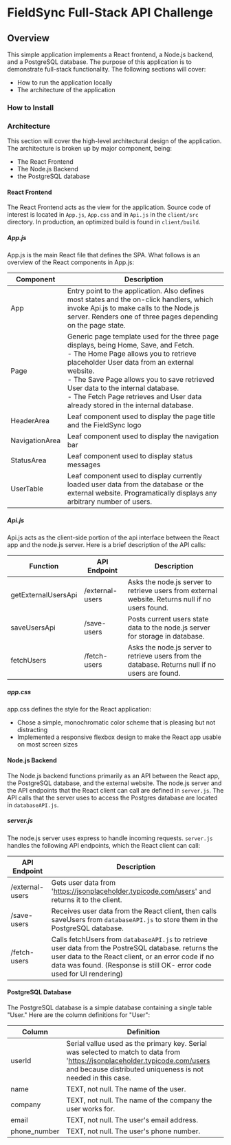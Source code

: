 # FieldSync Full-Stack API Challenge
## Overview
This simple application implements a React frontend, a Node.js backend, and a PostgreSQL database. The purpose of this application is to demonstrate full-stack functionality. The following sections will cover:
- How to run the application locally
- The architecture of the application
### How to Install
### Architecture
This section will cover the high-level architectural design of the application. The architecture is broken up by major component, being:
- The React Frontend
- The Node.js Backend
- the PostgreSQL database
#### React Frontend
The React Frontend acts as the view for the application. Source code of interest is located in `App.js`, `App.css` and in `Api.js` in the `client/src` directory. In production, an optimized build is found in `client/build`.
##### App.js
App.js is the main React file that defines the SPA. What follows is an overview of the React components in App.js:

| **Component**  | **Description**                                                                                                                                                                                                                                                                                                                                         |
| -------------- | ------------------------------------------------------------------------------------------------------------------------------------------------------------------------------------------------------------------------------------------------------------------------------------------------------------------------------------------------------- |
| App            | Entry point to the application. Also defines most states and the on-click handlers, which invoke Api.js to make calls to the Node.js server. Renders one of three pages depending on the page state.                                                                                                                                                    |
| Page           | Generic page template used for the three page displays, being Home, Save, and Fetch.<br>- The Home Page allows you to retrieve placeholder User data from an external website.<br>- The Save Page allows you to save retrieved User data to the internal database.<br>- The Fetch Page retrieves and User data already stored in the internal database. |
| HeaderArea     | Leaf component used to display the page title and the FieldSync logo                                                                                                                                                                                                                                                                                    |
| NavigationArea | Leaf component used to display the navigation bar                                                                                                                                                                                                                                                                                                       |
| StatusArea     | Leaf component used to display status messages                                                                                                                                                                                                                                                                                                          |
| UserTable      | Leaf component used to display currently loaded user data from the database or the external website. Programatically displays any arbitrary number of users.                                                                                                                                                                                            |
##### Api.js
Api.js acts as the client-side portion of the api interface between the React app and the node.js server. Here is a brief description of the API calls:

| **Function**        | **API Endpoint** | **Description**                                                                                  |
| ------------------- | ---------------- | ------------------------------------------------------------------------------------------------ |
| getExternalUsersApi | /external-users  | Asks the node.js server to retrieve users from external website. Returns null if no users found. |
| saveUsersApi        | /save-users      | Posts current users state data to the node.js server for storage in database.                    |
| fetchUsers          | /fetch-users     | Asks the node.js server to retrieve users from the database. Returns null if no users are found. |
##### app.css
app.css defines the style for the React application:
- Chose a simple, monochromatic color scheme that is pleasing but not distracting
- Implemented a responsive flexbox design to make the React app usable on most screen sizes

#### Node.js Backend
The Node.js backend functions primarily as an API between the React app, the PostgreSQL database, and the external website. The node.js server and the API endpoints that the React client can call are defined in `server.js`. The API calls that the server uses to access the Postgres database are located in `databaseAPI.js`.
##### server.js
The node.js server uses express to handle incoming requests. `server.js` handles the following API endpoints, which the React client can call:

| **API Endpoint** | **Description**                                                                                                                                                                                                                      |
| ---------------- | ------------------------------------------------------------------------------------------------------------------------------------------------------------------------------------------------------------------------------------ |
| /external-users  | Gets user data from 'https://jsonplaceholder.typicode.com/users'  and returns it to the client.                                                                                                                                      |
| /save-users      | Receives user data from the React client, then calls saveUsers from `databaseAPI.js` to store them in the PostgreSQL database.                                                                                                       |
| /fetch-users     | Calls fetchUsers from `databaseAPI.js` to retrieve user data from the PostreSQL database. returns the user data to the React client, or an error code if no data was found. (Response is still OK- error code used for UI rendering) |

#### PostgreSQL Database
The PostgreSQL database is a simple database containing a single table "User." Here are the column definitions for "User":

| **Column**   | **Definition**                                                                                                                                                                              |
| ------------ | ------------------------------------------------------------------------------------------------------------------------------------------------------------------------------------------- |
| userId       | Serial vallue used as the primary key. Serial was selected to match to data from 'https://jsonplaceholder.typicode.com/users and because distributed uniqueness is not needed in this case. |
| name         | TEXT, not null. The name of the user.                                                                                                                                                       |
| company      | TEXT, not null. The name of the company the user works for.                                                                                                                                 |
| email        | TEXT, not null. The user's email address.                                                                                                                                                   |
| phone_number | TEXT, not null. The user's phone number.                                                                                                                                                    |
